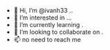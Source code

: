 - 👋 Hi, I’m @ivanh33 ..
- 👀 I’m interested in ...
- 🌱 I’m currently learning .
- 💞️ I’m looking to collaborate on .
- 📫 no need to reach me
<!---
ivanh33/ivanh33 is a ✨ special ✨ repository because its `README.md` (this file) appears on your GitHub profile.
You can click the Preview link to take a look at your changes.
--->
